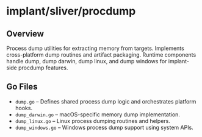 # implant/sliver/procdump

## Overview

Process dump utilities for extracting memory from targets. Implements cross-platform dump routines and artifact packaging. Runtime components handle dump, dump darwin, dump linux, and dump windows for implant-side procdump features.

## Go Files

- `dump.go` – Defines shared process dump logic and orchestrates platform hooks.
- `dump_darwin.go` – macOS-specific memory dump implementation.
- `dump_linux.go` – Linux process dumping routines and helpers.
- `dump_windows.go` – Windows process dump support using system APIs.
